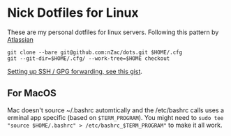 # Nick Dotfiles for Linux

These are my personal dotfiles for linux servers. Following this pattern by [Atlassian](https://www.atlassian.com/git/tutorials/dotfiles)


```
git clone --bare git@github.com:nZac/dots.git $HOME/.cfg
git --git-dir=$HOME/.cfg/ --work-tree=$HOME checkout
```

[Setting up SSH / GPG forwarding, see this gist](https://gist.github.com/nZac/848a8b2412659074a5ea9f4db6f937fa). 


## For MacOS

Mac doesn't source ~/.bashrc automtically and the /etc/bashrc calls uses a erminal app specific
(based on `$TERM_PROGRAM`). You might need to `sudo tee "source $HOME/.bashrc" > /etc/bashrc_$TERM_PROGRAM"` 
to make it all work.
